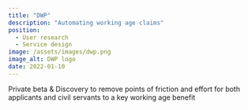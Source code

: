 ```yaml
---
title: "DWP"
description: "Automating working age claims"
position:
  - User research
  - Service design
image: /assets/images/dwp.png
image_alt: DWP logo
date: 2022-01-10
---
```


Private beta & Discovery to remove points of friction and effort for both applicants and civil servants to a key working age benefit

